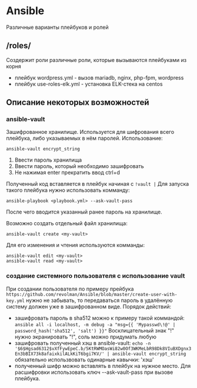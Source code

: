 # Ansible
Различные варианты плейбуков и ролей

## /roles/

Создержит роли различные роли, которые вызываются плейбуками из корня
- плейбук wordpress.yml - вызов mariadb, nginx, php-fpm, wordpress
- плейбук use-roles-elk.yml - установка ELK-стека на centos




## Описание некоторых возможностей

### ansible-vault

Зашифрованное хранилище. Используется для шифрования всего плейбука, либо указываемых в нём паролей.
Использование:
```
ansible-vault encrypt_string
```
1. Ввести пароль хранилища
2. Ввести пароль, который необходимо зашифровать
3. Не нажимая enter прекратить ввод ctrl+d

Полученный код вставляется в плейбук начиная с ```!vault |```
Для запуска такого плейбука нужно использовать комманду:
```
ansible-playbook <playbook.yml> --ask-vault-pass
```
После чего вводится указанный ранее пароль на хранилище.

Возможно создать отдельный файл хранилища:
```
ansible-vault create <my-vault>
```
Для его изменения и чтения используются комманды:
```
ansible-vault edit <my-vault>
ansible-vault read <my-vault>
```

### создание системного пользователя с использование vault

При создании пользователя по примеру прейбука ```https://github.com/revolman/Ansible/blob/master/create-user-with-key.yml``` нужно не забывать, то передаваться пароль в удалённую систему должен уже в зашифрованном виде.
Порядок действий:
- зашифровать пароль в sha512 можно к примеру такой коммандой:
```ansible all -i localhost, -m debug -a "msg={{ 'Mypasswd\!@' | password_hash('sha512', 'salt') }}"```
Восклицательный знак "!" нужно экранировать "\!", соль можно придумать любую
- зашифровать полученный хэш в ansible-vault:
```echo -n '$6$Hgsad6312$vXfFywEpeC.b/5KtRWMOasWi82w0Of3WKMeLbR98Dk8VIuBXDgnx3En3bBIX73k8afaixkilALkKiT6bgi7KV/' | ansible-vault encrypt_string```
обязательно использвовать одинарные кавычки: 'хэш'
- полученный шифр можно вставлять в плейбук на нужное место. Для расшифровки использовать ключ --ask-vault-pass при вызове плейбука.
